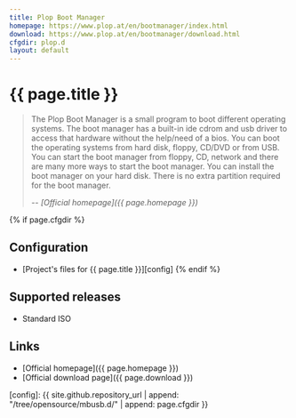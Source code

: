 ```yaml
---
title: Plop Boot Manager
homepage: https://www.plop.at/en/bootmanager/index.html
download: https://www.plop.at/en/bootmanager/download.html
cfgdir: plop.d
layout: default
---
```


# {{ page.title }}

> The Plop Boot Manager is a small program to boot different operating systems.
> The boot manager has a built-in ide cdrom and usb driver to access that
> hardware without the help/need of a bios. You can boot the operating systems
> from hard disk, floppy, CD/DVD or from USB. You can start the boot manager
> from floppy, CD, network and there are many more ways to start the boot
> manager. You can install the boot manager on your hard disk. There is no extra
> partition required for the boot manager.
>
> -- <cite markdown="1">[Official homepage]({{ page.homepage }})</cite>


{% if page.cfgdir %}
## Configuration

- [Project's files for {{ page.title }}][config]
{% endif %}


## Supported releases

- Standard ISO


## Links

- [Official homepage]({{ page.homepage }})
- [Official download page]({{ page.download }})


[config]: {{ site.github.repository_url | append: "/tree/opensource/mbusb.d/" | append: page.cfgdir }}
